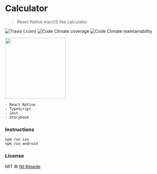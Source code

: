 # Calculator
> React Native macOS like calculator

![Travis (.com)](https://img.shields.io/travis/com/nilkesede/calculator-rn?style=flat-square)
![Code Climate coverage](https://img.shields.io/codeclimate/coverage-letter/nilkesede/calculator-rn?style=flat-square)
![Code Climate maintainability](https://img.shields.io/codeclimate/maintainability/nilkesede/calculator-rn?style=flat-square)

<img src="https://puu.sh/FWufJ/45924aad14.png" width="200"/>

```
- React Native
- TypeScript
- Jest
- Storybook
```

### Instructions
```
npm run ios
npm run android
```

### License
MIT &copy; [Nil Késede](https://nilkesede.mit-license.org/)
